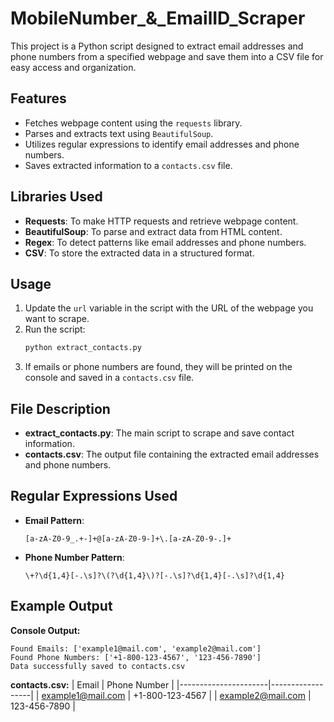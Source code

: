 # MobileNumber_&_EmailID_Scraper

This project is a Python script designed to extract email addresses and phone numbers from a specified webpage and save them into a CSV file for easy access and organization.

## Features
- Fetches webpage content using the `requests` library.
- Parses and extracts text using `BeautifulSoup`.
- Utilizes regular expressions to identify email addresses and phone numbers.
- Saves extracted information to a `contacts.csv` file.

## Libraries Used
- **Requests**: To make HTTP requests and retrieve webpage content.
- **BeautifulSoup**: To parse and extract data from HTML content.
- **Regex**: To detect patterns like email addresses and phone numbers.
- **CSV**: To store the extracted data in a structured format.

## Usage
1. Update the `url` variable in the script with the URL of the webpage you want to scrape.
2. Run the script:
   ```bash
   python extract_contacts.py
   ```
3. If emails or phone numbers are found, they will be printed on the console and saved in a `contacts.csv` file.

## File Description
- **extract_contacts.py**: The main script to scrape and save contact information.
- **contacts.csv**: The output file containing the extracted email addresses and phone numbers.

## Regular Expressions Used
- **Email Pattern**: 
  ```regex
  [a-zA-Z0-9_.+-]+@[a-zA-Z0-9-]+\.[a-zA-Z0-9-.]+
  ```
- **Phone Number Pattern**: 
  ```regex
  \+?\d{1,4}[-.\s]?\(?\d{1,4}\)?[-.\s]?\d{1,4}[-.\s]?\d{1,4}
  ```

## Example Output
**Console Output:**
```
Found Emails: ['example1@mail.com', 'example2@mail.com']
Found Phone Numbers: ['+1-800-123-4567', '123-456-7890']
Data successfully saved to contacts.csv
```

**contacts.csv:**
| Email                | Phone Number     |
|----------------------|------------------|
| example1@mail.com   | +1-800-123-4567  |
| example2@mail.com   | 123-456-7890     |
